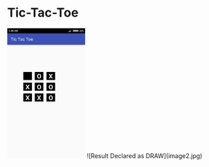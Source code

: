 # Tic-Tac-Toe
<img src="image1.jpg" height = "300" width = "180">
 ![Result Declared as DRAW](image2.jpg)

